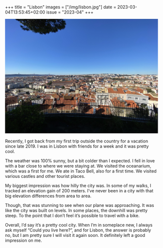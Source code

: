 +++
title       = "Lisbon"
images      = ["/img/lisbon.jpg"]
date        = 2023-03-04T13:53:45+02:00
issue       = "2023-04"
+++

![Lisbon landscape from a hill](/img/lisbon.jpg)

Recently, I got back from my first trip outside the country for a vacation since late 2019. I was in Lisbon with friends for a week and it was pretty cool.

The weather was 100% sunny, but a bit colder than I expected. I fell in love with a bar close to where we were staying at. We visited the oceanarium, which was a first for me. We ate in Taco Bell, also for a first time. We visited various castles and other tourist places.

My biggest impression was how hilly the city was. In some of my walks, I tracked an elevation gain of 200 meters. I’ve never been in a city with that big elevation differences from area to area. 

Though, that was stunning to see when our plane was approaching. It was like the city was built on levels. In some places, the downhill was pretty steep. To the point that I don’t feel it’s possible to travel with a bike.

Overall, I’d say it’s a pretty cool city. When I’m in someplace new, I always ask myself “Could you live here?”, and for Lisbon, the answer is probably no, but I am pretty sure I will visit it again soon. It definitely left a good impression on me.
